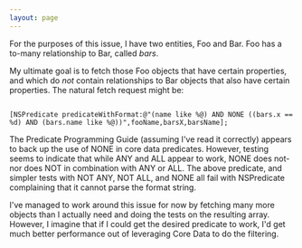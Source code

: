 ```yaml
---
layout: page
---
```




For the purposes of this issue, I have two entities, Foo and Bar. Foo has a to-many relationship to Bar, called *bars*.

My ultimate goal is to fetch those Foo objects that have certain properties, and which do *not* contain relationships to Bar objects that also have certain properties. The natural fetch request might be:

<code>
[NSPredicate predicateWithFormat:@"(name like %@) AND NONE ((bars.x == %d) AND (bars.name like %@))",fooName,barsX,barsName];
</code>

The Predicate Programming Guide (assuming I've read it correctly) appears to back up the use of NONE in core data predicates. However, testing seems to indicate that while ANY and ALL appear to work, NONE does not- nor does NOT in combination with ANY or ALL. The above predicate, and simpler tests with NOT ANY, NOT ALL, and NONE all fail with NSPredicate complaining that it cannot parse the format string.

I've managed to work around this issue for now by fetching many more objects than I actually need and doing the tests on the resulting array. However, I imagine that if I could get the desired predicate to work, I'd get much better performance out of leveraging Core Data to do the filtering.
